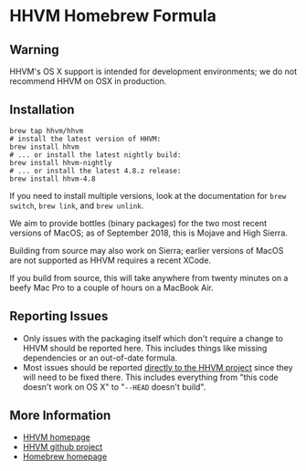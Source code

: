# HHVM Homebrew Formula

## Warning

HHVM's OS X support is intended for development environments; we do not
recommend HHVM on OSX in production.

## Installation

```
brew tap hhvm/hhvm
# install the latest version of HHVM:
brew install hhvm
# ... or install the latest nightly build:
brew install hhvm-nightly
# ... or install the latest 4.8.z release:
brew install hhvm-4.8
```

If you need to install multiple versions, look at the documentation for
`brew switch`, `brew link`, and `brew unlink`.

We aim to provide bottles (binary packages) for the two most recent versions of
MacOS; as of September 2018, this is Mojave and High Sierra.

Building from source may also work on Sierra; earlier versions of MacOS are not
supported as HHVM requires a recent XCode.

If you build from source, this will take anywhere from twenty minutes on a
beefy Mac Pro to a couple of hours on a MacBook Air.

## Reporting Issues

- Only issues with the packaging itself which don't require a change to HHVM
should be reported here. This includes things like missing dependencies or an
out-of-date formula.
- Most issues should be reported
[directly to the HHVM project](https://github.com/facebook/hhvm/issues) since
they will need to be fixed there. This includes everything from "this code
doesn't work on OS X" to "`--HEAD` doesn't build".

## More Information

- [HHVM homepage](http://hhvm.com)
- [HHVM github project](https://github.com/facebook/hhvm)
- [Homebrew homepage](http://brew.sh/)
